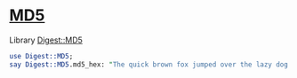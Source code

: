 [1]: https://rosettacode.org/wiki/MD5

# [MD5][1]


Library [Digest::MD5](https://github.com/cosimo/perl6-digest-md5/)

```perl
use Digest::MD5;
say Digest::MD5.md5_hex: "The quick brown fox jumped over the lazy dog's back";
```
